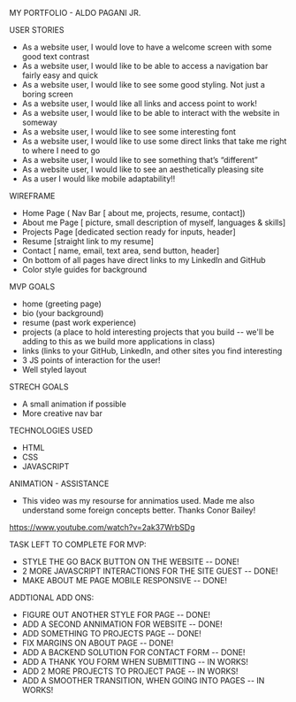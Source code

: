 
MY PORTFOLIO - ALDO PAGANI JR.

USER STORIES

- As a website user, I would love to have a welcome screen with some good text contrast
- As a website user, I would like to be able to access a navigation bar fairly easy and quick
- As a website user, I would like to see some good styling. Not just a boring screen 
- As a website user, I would like all links and access point to work!
- As a website user, I would like to be able to interact with the website in someway
- As a website user, I would like to see some interesting font 
- As a website user, I would like to use some direct links that take me right to where I need to go
- As a website user, I would like to see something that’s “different”
- As a website user, I would like to see an aesthetically pleasing site 
- As a user I would like mobile adaptability!!

WIREFRAME

- Home Page ( Nav Bar [ about me, projects, resume, contact]) 
- About me Page [ picture, small description of myself, languages & skills]
- Projects Page [dedicated section ready for inputs, header]
- Resume [straight link to my resume] 
- Contact [ name, email, text area, send button, header] 
- On bottom of all pages have direct links to my LinkedIn and GitHub 
- Color style guides for background

MVP GOALS

* home (greeting page)
* bio (your background)
* resume (past work experience)
* projects (a place to hold interesting projects that you build -- we'll be adding to this as we build more applications in class)
* links (links to your GitHub, LinkedIn, and other sites you find interesting
* 3 JS points of interaction for the user!
* Well styled layout 

STRECH GOALS

* A small animation if possible 
* More creative nav bar

TECHNOLOGIES USED

* HTML 
* CSS
* JAVASCRIPT 

ANIMATION - ASSISTANCE

* This video was my resourse for annimatios used. Made me also understand some foreign concepts better. Thanks Conor Bailey!

https://www.youtube.com/watch?v=2ak37WrbSDg

TASK LEFT TO COMPLETE FOR MVP:

* STYLE THE GO BACK BUTTON ON THE WEBSITE -- DONE!
* 2 MORE JAVASCRIPT INTERACTIONS FOR THE SITE GUEST -- DONE!
* MAKE ABOUT ME PAGE MOBILE RESPONSIVE -- DONE!

ADDTIONAL ADD ONS:

* FIGURE OUT ANOTHER STYLE FOR PAGE -- DONE!
* ADD A SECOND ANNIMATION FOR WEBSITE -- DONE!
* ADD SOMETHING TO PROJECTS PAGE -- DONE!
* FIX MARGINS ON ABOUT PAGE -- DONE!
* ADD A BACKEND SOLUTION FOR CONTACT FORM -- DONE!
* ADD A THANK YOU FORM WHEN SUBMITTING -- IN WORKS!
* ADD 2 MORE PROJECTS TO PROJECT PAGE -- IN WORKS!
* ADD A SMOOTHER TRANSITION, WHEN GOING INTO PAGES -- IN WORKS!